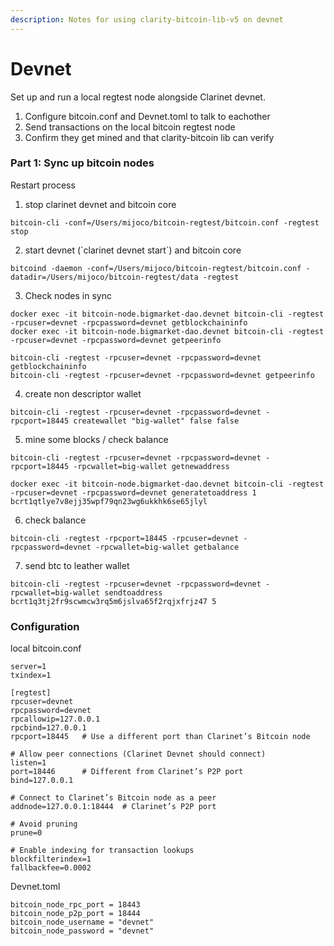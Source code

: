 ```yaml
---
description: Notes for using clarity-bitcoin-lib-v5 on devnet
---
```


# Devnet

Set up and run a local regtest node alongside Clarinet devnet.

1. Configure bitcoin.conf and Devnet.toml to talk to eachother
2. Send transactions on the local bitcoin regtest node
3. Confirm they get mined and that clarity-bitcoin lib can verify

### Part 1: Sync up bitcoin nodes

Restart process

1. stop clarinet devnet and bitcoin core

```
bitcoin-cli -conf=/Users/mijoco/bitcoin-regtest/bitcoin.conf -regtest stop
```

2. start devnet (\`clarinet devnet start\`) and bitcoin core

```
bitcoind -daemon -conf=/Users/mijoco/bitcoin-regtest/bitcoin.conf -datadir=/Users/mijoco/bitcoin-regtest/data -regtest
```

3. Check nodes in sync

```
docker exec -it bitcoin-node.bigmarket-dao.devnet bitcoin-cli -regtest -rpcuser=devnet -rpcpassword=devnet getblockchaininfo
docker exec -it bitcoin-node.bigmarket-dao.devnet bitcoin-cli -regtest -rpcuser=devnet -rpcpassword=devnet getpeerinfo

bitcoin-cli -regtest -rpcuser=devnet -rpcpassword=devnet getblockchaininfo
bitcoin-cli -regtest -rpcuser=devnet -rpcpassword=devnet getpeerinfo
```

4. create non descriptor wallet

```
bitcoin-cli -regtest -rpcuser=devnet -rpcpassword=devnet -rpcport=18445 createwallet "big-wallet" false false
```

5. mine some blocks / check balance

```
bitcoin-cli -regtest -rpcuser=devnet -rpcpassword=devnet -rpcport=18445 -rpcwallet=big-wallet getnewaddress    
```

```
docker exec -it bitcoin-node.bigmarket-dao.devnet bitcoin-cli -regtest -rpcuser=devnet -rpcpassword=devnet generatetoaddress 1 bcrt1qtlye7v8ejj35wpf79qn23wg6ukkhk6se65jlyl
```

6. check balance

```
bitcoin-cli -regtest -rpcport=18445 -rpcuser=devnet -rpcpassword=devnet -rpcwallet=big-wallet getbalance
```

7. send btc to leather wallet

```
bitcoin-cli -regtest -rpcuser=devnet -rpcpassword=devnet -rpcwallet=big-wallet sendtoaddress bcrt1q3tj2fr9scwmcw3rq5m6jslva65f2rqjxfrjz47 5
```

### Configuration

local bitcoin.conf

```
server=1
txindex=1

[regtest]
rpcuser=devnet
rpcpassword=devnet
rpcallowip=127.0.0.1
rpcbind=127.0.0.1
rpcport=18445   # Use a different port than Clarinet’s Bitcoin node

# Allow peer connections (Clarinet Devnet should connect)
listen=1
port=18446      # Different from Clarinet’s P2P port
bind=127.0.0.1

# Connect to Clarinet’s Bitcoin node as a peer
addnode=127.0.0.1:18444  # Clarinet’s P2P port

# Avoid pruning
prune=0

# Enable indexing for transaction lookups
blockfilterindex=1
fallbackfee=0.0002
```

Devnet.toml

```
bitcoin_node_rpc_port = 18443
bitcoin_node_p2p_port = 18444
bitcoin_node_username = "devnet"
bitcoin_node_password = "devnet"
```



